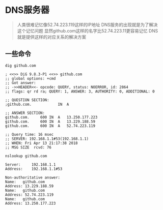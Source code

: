# DNS服务器

> 人类很难记忆像52.74.223.119这样的IP地址
> DNS服务的出现就是为了解决这个记忆问题
> 显然github.com这样的名字比52.74.223.11更容易记忆
> DNS就是提供这样的对应关系的解决方案


## 一些命令

```shell
dig github.com

; <<>> DiG 9.8.3-P1 <<>> github.com
;; global options: +cmd
;; Got answer:
;; ->>HEADER<<- opcode: QUERY, status: NOERROR, id: 2864
;; flags: qr rd ra; QUERY: 1, ANSWER: 3, AUTHORITY: 0, ADDITIONAL: 0

;; QUESTION SECTION:
;github.com.            IN  A

;; ANSWER SECTION:
github.com.     600 IN  A   13.250.177.223
github.com.     600 IN  A   13.229.188.59
github.com.     600 IN  A   52.74.223.119

;; Query time: 16 msec
;; SERVER: 192.168.1.1#53(192.168.1.1)
;; WHEN: Fri Apr 13 21:17:38 2018
;; MSG SIZE  rcvd: 76
```

```shell
nslookup github.com

Server:     192.168.1.1
Address:    192.168.1.1#53

Non-authoritative answer:
Name:   github.com
Address: 13.229.188.59
Name:   github.com
Address: 52.74.223.119
Name:   github.com
Address: 13.250.177.223
```
